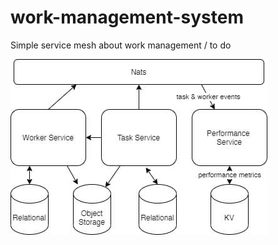 # work-management-system
Simple service mesh about work management / to do

![service diagram](tugas-besar-task-system.jpg)
